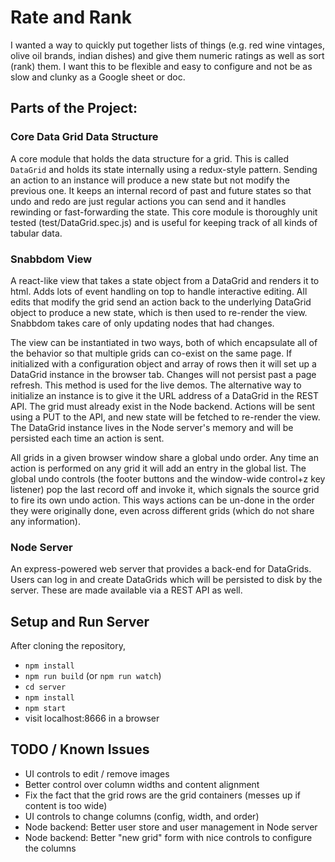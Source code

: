 # Rate and Rank

I wanted a way to quickly put together lists of things (e.g. red wine vintages, olive oil brands, indian dishes) and give them
numeric ratings as well as sort (rank) them. I want this to be flexible and easy to configure and not be as slow and clunky as
a Google sheet or doc.

## Parts of the Project:

### Core Data Grid Data Structure

A core module that holds the data structure for a grid. This is called `DataGrid` and holds its state
internally using a redux-style pattern. Sending an action to an instance will produce a new state but not modify the previous
one. It keeps an internal record of past and future states so that undo and redo are just regular actions you can send 
and it handles rewinding or fast-forwarding the state. This core module is thoroughly unit tested (test/DataGrid.spec.js)
and is useful for keeping track of all kinds of tabular data.

### Snabbdom View

A react-like view that takes a state object from a DataGrid and renders it to html. Adds lots of event handling on top
to handle interactive editing. All edits that modify the grid send an action back to the underlying DataGrid object to
produce a new state, which is then used to re-render the view. Snabbdom takes care of only updating nodes that had changes.

The view can be instantiated in two ways, both of which encapsulate all of the behavior so that multiple grids can
co-exist on the same page. If initialized with a configuration object and array of rows then it will set up a DataGrid
instance in the browser tab. Changes will not persist past a page refresh. This method is used for the live demos. The
alternative way to initialize an instance is to give it the URL address of a DataGrid in the REST API. The grid must
already exist in the Node backend. Actions will be sent using a PUT to the API, and new state will be fetched to re-render
the view. The DataGrid instance lives in the Node server's memory and will be persisted each time an action is sent.

All grids in a given browser window share a global undo order. Any time an action is performed on any grid it will add
an entry in the global list. The global undo controls (the footer buttons and the window-wide control+z key listener)
pop the last record off and invoke it, which signals the source grid to fire its own undo action. This ways actions can
be un-done in the order they were originally done, even across different grids (which do not share any information).

### Node Server

An express-powered web server that provides a back-end for DataGrids. Users can log in and create DataGrids which will
be persisted to disk by the server. These are made available via a REST API as well.

## Setup and Run Server

After cloning the repository, 
   * `npm install`
   * `npm run build` (or `npm run watch`)
   * `cd server` 
   * `npm install`
   * `npm start`
   * visit localhost:8666 in a browser

## TODO / Known Issues

   * UI controls to edit / remove images
   * Better control over column widths and content alignment
   * Fix the fact that the grid rows are the grid containers (messes up if content is too wide)
   * UI controls to change columns (config, width, and order)
   * Node backend: Better user store and user management in Node server
   * Node backend: Better "new grid" form with nice controls to configure the columns

   